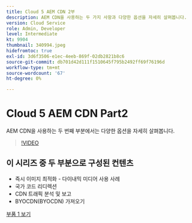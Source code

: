 ```yaml
---
title: Cloud 5 AEM CDN 2부
description: AEM CDN을 사용하는 두 가지 사항과 다양한 옵션을 자세히 살펴봅니다.
version: Cloud Service
role: Admin, Developer
level: Intermediate
kt: 9904
thumbnail: 340994.jpeg
hidefromtoc: true
exl-id: 3d6f3506-e1ec-4eeb-869f-02db2821b8c6
source-git-commit: db701d42d111f1510645f795b2492ff69f76196d
workflow-type: tm+mt
source-wordcount: '67'
ht-degree: 0%

---
```


# Cloud 5 AEM CDN Part2

AEM CDN을 사용하는 두 번째 부분에서는 다양한 옵션을 자세히 살펴봅니다.

>[!VIDEO](https://video.tv.adobe.com/v/340994/?quality=12&learn=on)

## 이 시리즈 중 두 부분으로 구성된 컨텐츠

+ 즉시 이미지 최적화 - 다이내믹 미디어 사용 사례
+ 국가 코드 리디렉션
+ CDN 트래픽 분석 및 보고
+ BYOCDN(BYOCDN) 가져오기

[부품 1 보기](cloud5-aem-cdn-part1.md)